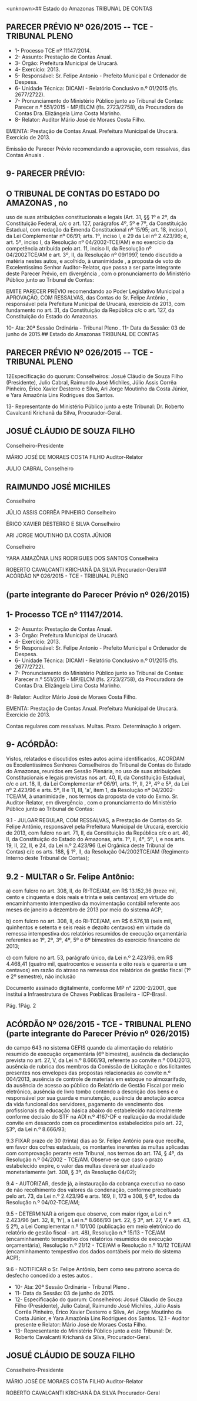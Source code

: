 &lt;unknown&gt;## Estado do Amazonas TRIBUNAL DE CONTAS

## PARECER PRÉVIO Nº 026/2015 -- TCE - TRIBUNAL PLENO

- 1- Processo TCE nº 11147/2014.
- 2- Assunto: Prestação de Contas Anual.
- 3- Órgão: Prefeitura Municipal de Urucará.
- 4- Exercício: 2013.
- 5- Responsável: Sr. Felipe Antonio - Prefeito Municipal e Ordenador de Despesa.
- 6- Unidade Técnica: DICAMI - Relatório Conclusivo n.º 01/2015 (fls. 2677/2722).
- 7- Pronunciamento do Ministério Público junto ao Tribunal de Contas: Parecer n.º 551/2015 -  MP/ELCM (fls. 2723/2758), da Procuradora de Contas Dra. Elizângela Lima Costa Marinho.
- 8- Relator: Auditor Mário José de Moraes Costa Filho.

EMENTA: Prestação de Contas Anual. Prefeitura Municipal de Urucará. Exercício de 2013.

Emissão de Parecer Prévio recomendando a aprovação, com ressalvas, das Contas Anuais .

## 9- PARECER PRÉVIO:

## O TRIBUNAL DE CONTAS DO ESTADO DO AMAZONAS ,  no

uso  de  suas  atribuições  constitucionais  e  legais  (Art.  31,  §§  1º  e  2º,  da  Constituição Federal, c/c o art. 127, parágrafos 4º, 5º e 7º, da Constituição Estadual, com redação da Emenda Constitucional nº 15/95; art. 18, inciso I, da Lei Complementar nº 06/91; arts. 1º, inciso I, e 29 da Lei nº 2.423/96; e, art. 5º, inciso I, da Resolução nº 04/2002-TCE/AM) e no exercício da competência atribuída pelo art. 11, inciso II, da Resolução nº 04/2002TCE/AM e art. 3º, II, da Resolução nº 09/1997, tendo discutido a matéria nestes autos, e acolhido, à unanimidade , a proposta de voto do Excelentíssimo Senhor Auditor-Relator, que  passa  a  ser  parte  integrante deste  Parecer  Prévio, em  divergência , com  o pronunciamento do Ministério Público junto ao Tribunal de Contas:

EMITE PARECER PRÉVIO recomendando ao Poder Legislativo Municipal  a APROVAÇÃO, COM  RESSALVAS, das  Contas  do Sr.  Felipe  Antônio , responsável pela Prefeitura Municipal de Urucará, exercício de 2013, com fundamento no art.  31,  da  Constituição  da  República  c/c  o  art.  127,  da  Constituição  do  Estado  do Amazonas.

10- Ata: 20ª Sessão Ordinária - Tribunal Pleno . 11- Data da Sessão: 03 de junho de 2015.## Estado do Amazonas TRIBUNAL DE CONTAS

## PARECER PRÉVIO Nº 026/2015 -- TCE - TRIBUNAL PLENO

12Especificação do quorum: Conselheiros: Josué Cláudio de Souza Filho (Presidente),  Julio  Cabral,  Raimundo  José  Michiles,  Júlio  Assis Corrêa  Pinheiro,    Érico Xavier  Desterro  e  Silva,  Ari  Jorge  Moutinho  da  Costa  Júnior,  e  Yara  Amazônia  Lins Rodrigues dos Santos.

13- Representante do Ministério Público junto a este Tribunal: Dr. Roberto Cavalcanti Krichanã da Silva, Procurador-Geral.

## JOSUÉ CLÁUDIO DE SOUZA FILHO

Conselheiro-Presidente

MÁRIO JOSÉ DE MORAES COSTA FILHO Auditor-Relator

JULIO CABRAL Conselheiro

## RAIMUNDO JOSÉ MICHILES

Conselheiro

JÚLIO ASSIS CORRÊA PINHEIRO Conselheiro

ÉRICO XAVIER DESTERRO E SILVA Conselheiro

ARI JORGE MOUTINHO DA COSTA JÚNIOR

Conselheiro

YARA AMAZÔNIA LINS RODRIGUES DOS SANTOS Conselheira

ROBERTO CAVALCANTI KRICHANÃ DA SILVA Procurador-Geral## ACÓRDÃO Nº 026/2015 - TCE - TRIBUNAL PLENO

## (parte integrante do Parecer Prévio nº 026/2015)

## 1- Processo TCE nº 11147/2014.

- 2- Assunto: Prestação de Contas Anual.
- 3- Órgão: Prefeitura Municipal de Urucará.
- 4- Exercício: 2013.
- 5- Responsável: Sr. Felipe Antonio - Prefeito Municipal e Ordenador de Despesa.
- 6- Unidade Técnica: DICAMI - Relatório Conclusivo n.º 01/2015 (fls. 2677/2722).
- 7-  Pronunciamento  do Ministério  Público  junto  ao Tribunal  de Contas: Parecer  n.º 551/2015 -  MP/ELCM (fls. 2723/2758), da Procuradora  de Contas Dra. Elizângela Lima Costa Marinho.

8- Relator: Auditor Mário José de Moraes Costa Filho.

EMENTA: Prestação de Contas Anual. Prefeitura  Municipal  de  Urucará.  Exercício  de 2013.

Contas regulares com ressalvas. Multas. Prazo. Determinação à origem.

## 9- ACÓRDÃO:

Vistos, relatados e  discutidos estes autos acima identificados,  ACORDAM os Excelentíssimos  Senhores  Conselheiros  do  Tribunal  de  Contas  do  Estado  do Amazonas,  reunidos  em Sessão  Plenária,  no  uso  de suas  atribuições Constitucionais  e legais  previstas  nos  art.  40,  II, da  Constituição  Estadual,  c/c  o  art.  18,  II,  da Lei Complementar nº 06/91, arts. 1º, II, 2º, 4º e 5º, da Lei nº 2.423/96 e arts. 5º, II e 11, III, 'a', item 1, da Resolução nº 04/2002-TCE/AM, à unanimidade , nos termos da proposta de voto  do  Exmo.  Sr.  Auditor-Relator, em  divergência , com  o  pronunciamento  do Ministério Público junto ao Tribunal de Contas:

9.1 - JULGAR REGULAR, COM RESSALVAS, a  Prestação de Contas do Sr. Felipe Antônio, responsável pela Prefeitura  Municipal de  Urucará, exercício de 2013, com fulcro no art. 71, II, da Constituição da República c/c o art. 40, II, da Constituição do Estado do Amazonas, arts. 1º, II, 4º, 5º, I, e nos arts. 19, II, 22, II, e 24, da Lei n.º 2.423/96 (Lei Orgânica deste Tribunal de Contas) c/c os arts. 188, § 1º, II, da Resolução 04/2002TCE/AM (Regimento Interno deste Tribunal de Contas);

## 9.2 - MULTAR o Sr. Felipe Antônio:

a) com fulcro no art. 308, II, do RI-TCE/AM, em R$ 13.152,36 (treze mil, cento e cinquenta e dois reais e trinta e seis centavos) em virtude do encaminhamento intempestivo  da  movimentação  contábil  referente  aos  meses  de  janeiro  a  dezembro  de 2013 por meio do sistema ACP;

b) com fulcro no art. 308, II, do RI-TCE/AM, em R$ 6.576,18  (seis mil, quinhentos e setenta e seis reais e dezoito centavos) em virtude da remessa intempestiva dos relatórios resumidos de execução orçamentária referentes ao 1º, 2º, 3º, 4º, 5º e 6º bimestres do exercício financeiro de 2013;

c) com  fulcro  no  art.  53,  parágrafo  único,  da  Lei  n.º  2.423/96,  em  R$ 4.468,41 (quatro mil, quatrocentos e sessenta e oito reais e quarenta e um centavos) em razão do atraso na remessa dos relatórios de gestão fiscal (1º e 2º semestre), não inclusão

Documento assinado digitalmente, conforme MP n° 2200-2/2001, que institui a Infraestrutura de Chaves Pœblicas Brasileira - ICP-Brasil.

Pág. 1Pág. 2

## ACÓRDÃO Nº 026/2015 - TCE - TRIBUNAL PLENO (parte integrante do Parecer Prévio nº 026/2015)

do  campo  643  no  sistema  GEFIS  quando  da  alimentação  do  relatório  resumido  de execução orçamentária (6º bimestre), ausência da declaração prevista no art. 27, V, da Lei n.º  8.666/93,  referente  ao  convite  n.º  004/2013,  ausência  de  rubrica  dos  membros  da Comissão de Licitação e dos licitantes presentes nos envelopes das propostas relacionadas ao convite  n.º 004/2013, ausência de controle  de materiais em estoque no almoxarifado, da ausência de acesso ao público do Relatório de Gestão Fiscal por meio eletrônico, ausência de livro tombo contendo a descrição dos bens e o responsável por sua guarda  e  manutenção,  ausência  de  anotação  acerca  da  vida  funcional  dos  servidores, pagamento de vencimento dos profissionais da educação básica abaixo do  estabelecido nacionalmente conforme decisão do STF na ADI n.º 4167-DF e realização da modalidade convite em desacordo com os procedimentos estabelecidos pelo art. 22, §3º, da  Lei n.º 8.666/93;

9.3 FIXAR prazo de  30 (trinta) dias ao Sr. Felipe Antônio para que recolha, em favor dos cofres estaduais, os montantes inerentes às multas aplicadas com comprovação  perante  este  Tribunal,  nos  termos  do  art.  174,  §  4º,  da  Resolução  n.º 04/2002 - TCE/AM. Observe-se que caso o prazo estabelecido expire, o valor das multas deverá ser atualizado monetariamente (art. 308, § 3º, da Resolução 04/02);

9.4 -  AUTORIZAR, desde  já,  a  instauração  da  cobrança  executiva  no caso de não recolhimento dos valores da condenação, conforme preceituado pelo art. 73, da Lei n.º 2.423/96 e arts. 169, II, 173 e 308, § 6º, todos da Resolução n.º 04/02-TCE/AM;

9.5 -  DETERMINAR à  origem  que  observe,  com  maior  rigor,  a  Lei  n.º 2.423/96 (art. 32, II, 'h'), a Lei n.º 8.666/93 (art. 22, § 3º, art. 27, V e art. 43, § 2º), a Lei Complementar n.º 101/00 (publicação em meio eletrônico do relatório de gestão fiscal - art. 48), Resolução n.º 15/13 - TCE/AM (encaminhamento tempestivo dos relatórios resumidos de  execução  orçamentária),  Resolução  n.º  21/12  -  TCE/AM  e  Resolução  n.º  10/12  TCE/AM (encaminhamento tempestivo dos dados contábeis por meio do sistema ACP);

9.6 - NOTIFICAR o Sr. Felipe Antônio, bem como seu patrono acerca do desfecho concedido a estes autos .

- 10- Ata: 20ª Sessão Ordinária - Tribunal Pleno .
- 11- Data da Sessão: 03 de junho de 2015.
- 12- Especificação do quorum: Conselheiros: Josué Cláudio de Souza Filho (Presidente), Julio Cabral, Raimundo José Michiles, Júlio Assis Corrêa Pinheiro,  Érico Xavier Desterro e Silva, Ari Jorge Moutinho da Costa Júnior, e Yara Amazônia Lins Rodrigues dos Santos. 12.1 - Auditor presente e Relator: Mário José de Moraes Costa Filho.
- 13- Representante do Ministério Público junto a este Tribunal: Dr. Roberto Cavalcanti Krichanã da Silva, Procurador-Geral.

## JOSUÉ CLÁUDIO DE SOUZA FILHO

Conselheiro-Presidente

MÁRIO JOSÉ DE MORAES COSTA FILHO Auditor-Relator

ROBERTO CAVALCANTI KRICHANÃ DA SILVA Procurador-Geral